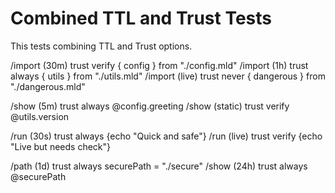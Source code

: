 # Combined TTL and Trust Tests

This tests combining TTL and Trust options.

/import (30m) trust verify { config } from "./config.mld"
/import (1h) trust always { utils } from "./utils.mld"
/import (live) trust never { dangerous } from "./dangerous.mld"

/show (5m) trust always @config.greeting
/show (static) trust verify @utils.version

/run (30s) trust always {echo "Quick and safe"}
/run (live) trust verify {echo "Live but needs check"}

/path (1d) trust always securePath = "./secure"
/show (24h) trust always @securePath